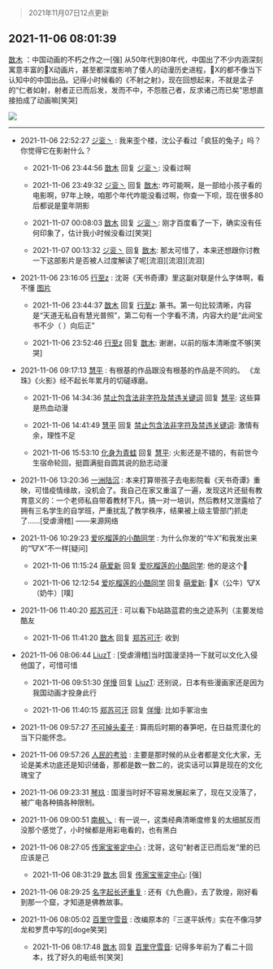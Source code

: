 > 2021年11月07日12点更新
<link rel="stylesheet" href="https://cdn.jsdelivr.net/gh/taotie6/sampleJSON@main/css/photo_show.css">
<meta name="referrer" content="no-referrer" />


 ## 2021-11-06 08:01:39 

 [㪚木](https://www.coolapk.com/feed/31253755?shareKey=N2UwNjkwYWE1MzI4NjE4NWM4NGY~) ：中国动画的不朽之作之一[强]
从50年代到80年代，中国出了不少内涵深刻寓意丰富的🐂X动画片，甚至都深度影响了倭人的动漫历史进程，🐂X的都不像当下认知中的中国出品。记得小时候看的《不射之射》，现在回想起来，不就是孟子的“仁者如射，射者正已而后发，发而不中，不怨胜己者<!--break-->，反求诸己而已矣”思想直接拍成了动画嘛[笑哭] 

<div class="album">
<img class="img-item" src="http://image.coolapk.com/feed/2019/0515/09/1081091_3748_1897@180x122.gif" />
</div>

 ------- 

- 2021-11-06 22:52:27 [ジ衮丶](uid=494451) : 我来歪个楼，沈公子看过「疯狂的兔子」吗？你觉得它在影射什么？ 

    - 2021-11-06 23:44:56 [㪚木](uid=1081091) 回复 [ジ衮丶](uid=494451): 没看过啊 

    - 2021-11-06 23:49:32 [ジ衮丶](uid=494451) 回复 [㪚木](uid=1081091): 咋可能啊，是一部给小孩子看的电影啊，97年上映，咱那个年代咋能没看过啊，你查一下呗，现在很多80后都说是童年阴影 

    - 2021-11-07 00:08:03 [㪚木](uid=1081091) 回复 [ジ衮丶](uid=494451): 刚才百度看了一下，确实没有任何印象了，估计我小时候没看过[笑哭] 

    - 2021-11-07 00:13:32 [ジ衮丶](uid=494451) 回复 [㪚木](uid=1081091): 那太可惜了，本来还想跟你讨教一下这部影片是否被人过度解读了呢[流泪][流泪][流泪] 

- 2021-11-06 23:16:05 [行至z](uid=582810) : 沈哥《天书奇谭》里这副对联是什么字体啊，看不懂 [图片](http://image.coolapk.com/feed/2021/1106/23/582810_fb591901_1764_5185@2160x2880.jpeg)

    - 2021-11-06 23:44:37 [㪚木](uid=1081091) 回复 [行至z](uid=582810): 篆书。第一句比较清晰，内容是“天道无私自有慧光普照”，第二句有一个字看不清，内容大约是“此间宝书不少（  ）向后正” 

    - 2021-11-06 23:52:46 [行至z](uid=582810) 回复 [㪚木](uid=1081091): 谢谢，以前的版本清晰度不够[笑哭] 

- 2021-11-06 09:17:13 [慧平](uid=1466942) : 有根基的作品跟没有根基的作品是不同的。
《龙珠》《火影》经不起长年累月的切磋琢磨。 

    - 2021-11-06 14:34:36 [禁止包含法非字符及禁违关键词](uid=568901) 回复 [慧平](uid=1466942): 这些算是热血动漫 

    - 2021-11-06 14:41:49 [慧平](uid=1466942) 回复 [禁止包含法非字符及禁违关键词](uid=568901): 激情有余，理性不足 

    - 2021-11-06 15:53:10 [化身为青蛙](uid=1209189) 回复 [慧平](uid=1466942): 火影还是不错的，有前世今生宿命轮回，挺圆满挺自圆其说的励志动漫 

- 2021-11-06 13:20:36 [一洲陆沉](uid=889471) : 本来打算带孩子去电影院看《天书奇谭》重映，可惜疫情缘故，没机会了。我自己在家又重温了一遍，发现这片还挺有教育意义的：一个老师私自带着教材下凡，搞一对一培训，然后教材又泄露给了拥有三名学生的自学班，严重扰乱了教学秩序，结果被上级主管部门抓走了…… ​​​[受虐滑稽]
——来源网络 

- 2021-11-06 10:29:23 [爱吃榴莲的小酷同学](uid=491928) : 为什么你发的“牛X”和我发出来的“🐮X”不一样[疑问] 

    - 2021-11-06 11:15:24 [萌爱新](uid=1056394) 回复 [爱吃榴莲的小酷同学](uid=491928): 他的是这个🐂 

    - 2021-11-06 12:12:54 [爱吃榴莲的小酷同学](uid=491928) 回复 [萌爱新](uid=1056394): 🐂X（公牛）🐮X（奶牛）[噗] 

- 2021-11-06 11:40:20 [郑苏可汗](uid=678781) : 可以看下b站路蓝君的虫之迹系列（主要发给酷友 

    - 2021-11-06 11:41:20 [㪚木](uid=1081091) 回复 [郑苏可汗](uid=678781): 收到 

- 2021-11-06 08:06:44 [LiuzT](uid=2145927) : [受虐滑稽]当时国漫坚持一下就可以文化入侵他国了，可惜可惜 

    - 2021-11-06 09:51:30 [佯慢](uid=888105) 回复 [LiuzT](uid=2145927): 还别说，日本有些漫画家还是因为我国动画才投身此行 

    - 2021-11-06 11:40:15 [郑苏可汗](uid=678781) 回复 [佯慢](uid=888105): 比如手冢治虫 

- 2021-11-06 09:57:27 [不可掉头麦子](uid=883791) : 算雨后时期的春笋吧，在日益荒漠化的当下只能怀念。 

- 2021-11-06 09:57:26 [人民的考验](uid=3535328) : 主要是那时候的从业者都是文化大家，无论是美术功底还是知识储备，那都是数一数二的，说实话可以算是现在的文化瑰宝了 

- 2021-11-06 09:23:31 [琴玖](uid=2151965) : 国漫当时好不容易发展起来了，现在又没落了，被广电各种搞各种限制。 

- 2021-11-06 09:00:51 [南枫乀](uid=764080) : 有一说一，这类经典清晰度修复的太细腻反而没那个感觉了，小时候都是用彩电看的，也有黑白 

- 2021-11-06 08:27:05 [传家宝鉴定中心](uid=1537223) : 沈哥，这句“射者正已而后发”里的已应该是己 

    - 2021-11-06 08:31:29 [㪚木](uid=1081091) 回复 [传家宝鉴定中心](uid=1537223): [强] 

- 2021-11-06 08:29:25 [名字起长还重复](uid=485854) : 还有《九色鹿》，去了敦煌，刚好看到那一个窟，才知道是佛教故事。 

- 2021-11-06 08:05:02 [百里守雪音](uid=1080769) : 改编原本的『三遂平妖传』实在不像冯梦龙和罗贯中写的[doge笑哭] 

    - 2021-11-06 08:17:48 [㪚木](uid=1081091) 回复 [百里守雪音](uid=1080769): 记得多年前为了看二十回本，找了好久的电纸书[笑哭] 

